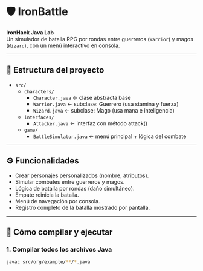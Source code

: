 # 🛡️ IronBattle

**IronHack Java Lab**  
Un simulador de batalla RPG por rondas entre guerreros (`Warrior`) y magos (`Wizard`), con un menú interactivo en consola.

---

## 📁 Estructura del proyecto

- `src/`
  - `characters/`
    - `Character.java` ← clase abstracta base
    - `Warrior.java` ← subclase: Guerrero (usa stamina y fuerza)
    - `Wizard.java` ← subclase: Mago (usa mana e inteligencia)
  - `interfaces/`
    - `Attacker.java` ← interfaz con método attack()
  - `game/`
    - `BattleSimulator.java` ← menú principal + lógica del combate

---

## ⚙️ Funcionalidades

- Crear personajes personalizados (nombre, atributos).
- Simular combates entre guerreros y magos.
- Lógica de batalla por rondas (daño simultáneo).
- Empate reinicia la batalla.
- Menú de navegación por consola.
- Registro completo de la batalla mostrado por pantalla.

---

## 🚀 Cómo compilar y ejecutar

### 1. Compilar todos los archivos Java

```bash
javac src/org/example/**/*.java
